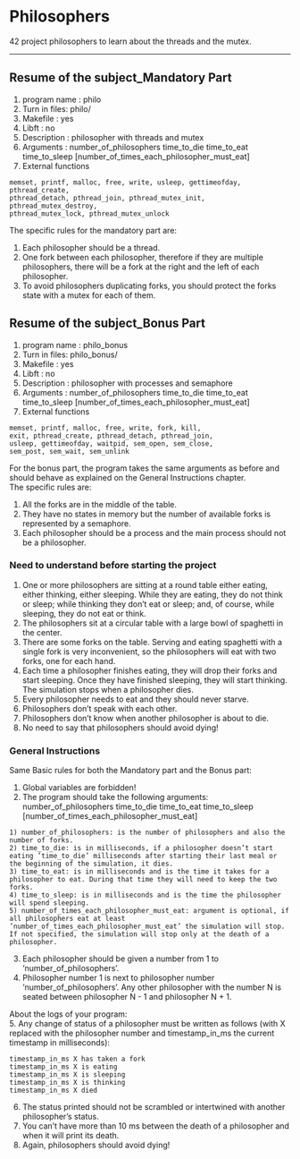 # Philosophers
42 project philosophers to learn about the threads and the mutex.

--------

## Resume of the subject_Mandatory Part

1. program name : philo  
2. Turn in files: philo/
3. Makefile     : yes
4. Libft        : no
5. Description 	: philosopher with threads and mutex  
6. Arguments	: number_of_philosophers time_to_die time_to_eat time_to_sleep [number_of_times_each_philosopher_must_eat]  
7. External functions
```
memset, printf, malloc, free, write, usleep, gettimeofday, pthread_create,  
pthread_detach, pthread_join, pthread_mutex_init, pthread_mutex_destroy,  
pthread_mutex_lock, pthread_mutex_unlock
```
  
The specific rules for the mandatory part are:  
1. Each philosopher should be a thread.  
2. One fork between each philosopher, therefore if they are multiple philosophers, there will be a fork at the right and the left of each philosopher.  
3. To avoid philosophers duplicating forks, you should protect the forks state with a mutex for each of them.  

## Resume of the subject_Bonus Part
1. program name : philo_bonus  
2. Turn in files: philo_bonus/
3. Makefile     : yes
4. Libft        : no
5. Description 	: philosopher with processes and semaphore   
6. Arguments	: number_of_philosophers time_to_die time_to_eat time_to_sleep [number_of_times_each_philosopher_must_eat]  
7. External functions
```
memset, printf, malloc, free, write, fork, kill,  
exit, pthread_create, pthread_detach, pthread_join,  
usleep, gettimeofday, waitpid, sem_open, sem_close,  
sem_post, sem_wait, sem_unlink  
```
  
For the bonus part, the program takes the same arguments as before and should behave as explained on the General Instructions chapter.  
The specific rules are:  
1. All the forks are in the middle of the table.  
2. They have no states in memory but the number of available forks is represented by a semaphore.  
3. Each philosopher should be a process and the main process should not be a philosopher.  

### Need to understand before starting the project
  
1. One or more philosophers are sitting at a round table either eating, either thinking, either sleeping. While they are eating, they do not think or sleep; while thinking they don’t eat or sleep; and, of course, while sleeping, they do not eat or think.  
2. The philosophers sit at a circular table with a large bowl of spaghetti in the center.  
3. There are some forks on the table. Serving and eating spaghetti with a single fork is very inconvenient, so the philosophers will eat with two forks, one for each hand.  
4. Each time a philosopher finishes eating, they will drop their forks and start sleeping. Once they have finished sleeping, they will start thinking. The simulation stops when a philosopher dies.  
5. Every philosopher needs to eat and they should never starve.  
6. Philosophers don’t speak with each other.  
7. Philosophers don’t know when another philosopher is about to die.  
8. No need to say that philosophers should avoid dying!  

### General Instructions
  
Same Basic rules for both the Mandatory part and the Bonus part:  
1. Global variables are forbidden!  
2. The program should take the following arguments: number_of_philosophers time_to_die time_to_eat time_to_sleep [number_of_times_each_philosopher_must_eat]
```
1) number_of_philosophers: is the number of philosophers and also the number of forks.  
2) time_to_die: is in milliseconds, if a philosopher doesn’t start eating ’time_to_die’ milliseconds after starting their last meal or the beginning of the simulation, it dies.  
3) time_to_eat: is in milliseconds and is the time it takes for a philosopher to eat. During that time they will need to keep the two forks.  
4) time_to_sleep: is in milliseconds and is the time the philosopher will spend sleeping.  
5) number_of_times_each_philosopher_must_eat: argument is optional, if all philosophers eat at least ’number_of_times_each_philosopher_must_eat’ the simulation will stop. If not specified, the simulation will stop only at the death of a philosopher.  
```
  
3. Each philosopher should be given a number from 1 to ’number_of_philosophers’.  
4. Philosopher number 1 is next to philosopher number ’number_of_philosophers’. Any other philosopher with the number N is seated between philosopher N - 1 and philosopher N + 1.  
  
About the logs of your program:  
5. Any change of status of a philosopher must be written as follows (with X replaced with the philosopher number and timestamp_in_ms the current timestamp in milliseconds):  
```
timestamp_in_ms X has taken a fork  
timestamp_in_ms X is eating  
timestamp_in_ms X is sleeping  
timestamp_in_ms X is thinking  
timestamp_in_ms X died  
```

6. The status printed should not be scrambled or intertwined with another philosopher’s status.  
7. You can’t have more than 10 ms between the death of a philosopher and when it will print its death.  
8. Again, philosophers should avoid dying!  

